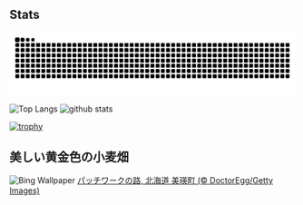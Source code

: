 ## Stats
<picture>
  <source media="(prefers-color-scheme: dark)" srcset="https://raw.githubusercontent.com/ba230t/ba230t/output/github-contribution-grid-snake-dark.svg">
  <source media="(prefers-color-scheme: light)" srcset="https://raw.githubusercontent.com/ba230t/ba230t/output/github-contribution-grid-snake.svg">
  <img alt="github contribution grid snake animation" src="https://raw.githubusercontent.com/ba230t/ba230t/output/github-contribution-grid-snake.svg">
</picture>

<p align="left">
  <img alt="Top Langs" height="150px" src="https://github-readme-stats.vercel.app/api/top-langs/?username=ba230t&layout=compact&theme=transparent" />
  <img alt="github stats" height="150px" src="https://github-readme-stats.vercel.app/api?username=ba230t&theme=transparent" />
</p>

[![trophy](https://github-profile-trophy.vercel.app/?username=ba230t&theme=transparent&column=7)](https://github.com/ryo-ma/github-profile-trophy)


<!-- Bing Wallpaper Start -->
## 美しい黄金色の小麦畑
![Bing Wallpaper](https://www.bing.com/th?id=OHR.WheatFields2025_JA-JP0694604988_1920x1080.jpg&rf=LaDigue_1920x1080.jpg&pid=hp)
[パッチワークの路, 北海道 美瑛町 (© DoctorEgg/Getty Images)](https://www.bing.com/search?q=%E3%83%91%E3%83%83%E3%83%81%E3%83%AF%E3%83%BC%E3%82%AF%E3%81%AE%E8%B7%AF+%E9%BB%84%E9%87%91%E8%89%B2%E3%81%AE%E5%B0%8F%E9%BA%A6%E7%95%91%2c+%E5%8C%97%E6%B5%B7%E9%81%93&form=hpcapt&filters=HpDate%3a%2220250707_1500%22)
<!-- Bing Wallpaper End -->
